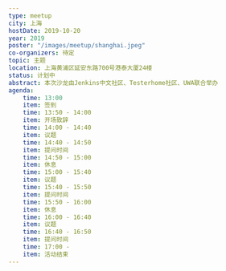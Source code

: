 ```yaml
---
type: meetup
city: 上海
hostDate: 2019-10-20
year: 2019
poster: "/images/meetup/shanghai.jpeg"
co-organizers: 待定
topic: 主题
location: 上海黄浦区延安东路700号港泰大厦24楼
status: 计划中
abstract: 本次沙龙由Jenkins中文社区、Testerhome社区、UWA联合举办
agenda:
    time: 13:00
    item: 签到
    time: 13:50 - 14:00
    item: 开场致辞
    time: 14:00 - 14:40
    item: 议题
    time: 14:40 - 14:50
    item: 提问时间
    time: 14:50 - 15:00
    item: 休息
    time: 15:00 - 15:40
    item: 议题
    time: 15:40 - 15:50
    item: 提问时间
    time: 15:50 - 16:00
    item: 休息
    time: 16:00 - 16:40
    item: 议题
    time: 16:40 - 16:50
    item: 提问时间
    time: 17:00 -
    item: 活动结束
---
```

